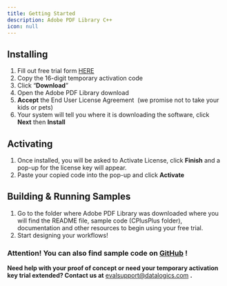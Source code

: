 ```yaml
---
title: Getting Started
description: Adobe PDF Library C++
icon: null
---
```


## **Installing** 

1. Fill out free trial form [HERE](https://www.datalogics.com/pdf-sdk-free-trial)   
2. Copy the 16-digit temporary activation code 
3. Click “**Download**”  
4. Open the Adobe PDF Library download 
5. **Accept** the End User License Agreement  (we promise not to take your kids or pets)
6. Your system will tell you where it is downloading the software, click **Next** then **Install** 

## **Activating**

1. Once installed, you will be asked to Activate License, click **Finish** and a pop-up for the license key will appear.  
2. Paste your copied code into the pop-up and click **Activate** 

## Building & Running Samples 

1. Go to the folder where Adobe PDF Library was downloaded where you will find the README file, sample code (CPlusPlus folder), documentation and other resources to begin using your free trial. 
2. Start designing your workflows!

### **Attention!** You can also find sample code on [GitHub](https://github.com/datalogics/apdfl-csharp-dotnet-samples) ! 

**Need help with your proof of concept or need your temporary activation key trial extended? Contact us at** <evalsupport@datalogics.com> **.**
